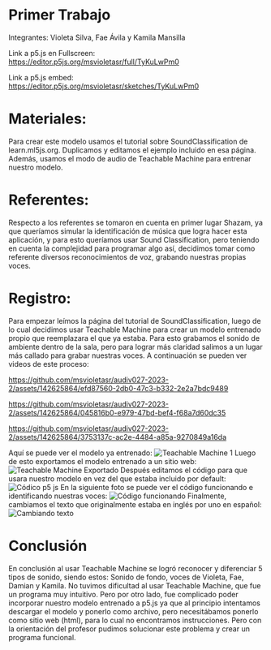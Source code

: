 # Primer Trabajo

Integrantes: Violeta Silva, Fae Ávila y Kamila Mansilla

Link a p5.js en Fullscreen: https://editor.p5js.org/msvioletasr/full/TyKuLwPm0

Link a p5.js embed: https://editor.p5js.org/msvioletasr/sketches/TyKuLwPm0

# Materiales: 

Para crear este modelo usamos el tutorial sobre SoundClassification de learn.ml5js.org. Duplicamos y editamos el ejemplo incluido en esa página. Además, usamos el modo de audio de Teachable Machine para entrenar nuestro modelo. 

# Referentes: 

Respecto a los referentes se tomaron en cuenta en primer lugar Shazam, ya que queríamos simular la identificación de música que logra hacer esta aplicación, y para esto queríamos usar Sound Classification, pero teniendo en cuenta la complejidad para programar algo así, decidimos tomar como referente diversos reconocimientos de voz, grabando nuestras propias voces.

# Registro:

Para empezar leímos la página del tutorial de SoundClassification, luego de lo cual decidimos usar Teachable Machine para crear un modelo entrenado propio que reemplazara el que ya estaba. Para esto grabamos el sonido de ambiente dentro de la sala, pero para lograr más claridad salimos a un lugar más callado para grabar nuestras voces.
A continuación se pueden ver videos de este proceso:

https://github.com/msvioletasr/audiv027-2023-2/assets/142625864/efd87560-2db0-47c3-b332-2e2a7bdc9489

https://github.com/msvioletasr/audiv027-2023-2/assets/142625864/045816b0-e979-47bd-bef4-f68a7d60dc35

https://github.com/msvioletasr/audiv027-2023-2/assets/142625864/3753137c-ac2e-4484-a85a-9270849a16da

Aquí se puede ver el modelo ya entrenado:
![Teachable Machine 1](https://github.com/msvioletasr/audiv027-2023-2/assets/142625864/476e8124-73e3-444c-a864-92a9c3b86cbc)
Luego de esto exportamos el modelo entrenado a un sitio web:
![Teachable Machine Exportado](https://github.com/msvioletasr/audiv027-2023-2/assets/142625864/b0e1a5cd-8ae6-4a8e-b148-1e21cdc8ab58)
Después editamos el código para que usara nuestro modelo en vez del que estaba incluido por default:
![Códico p5 js](https://github.com/msvioletasr/audiv027-2023-2/assets/142625864/a3bae044-74e1-486c-a55d-9439dba11777)
En la siguiente foto se puede ver el código funcionando e identificando nuestras voces:
![Código funcionando](https://github.com/msvioletasr/audiv027-2023-2/assets/142625864/fa6b75f8-f323-427b-844f-ed9e706eb42b)
Finalmente, cambiamos el texto que originalmente estaba en inglés por uno en español:
![Cambiando texto](https://github.com/msvioletasr/audiv027-2023-2/assets/142625864/0d40c25d-0c85-442c-bb9f-7074ef2517ea)

# Conclusión 

En conclusión al usar Teachable Machine se logró reconocer y diferenciar 5 tipos de sonido, siendo estos: Sonido de fondo, voces de Violeta, Fae, Damian y Kamila. No tuvimos dificultad al usar Teachable Machine, que fue un programa muy intuitivo. Pero por otro lado, fue complicado poder incorporar nuestro modelo entrenado a p5.js ya que al principio intentamos descargar el modelo y ponerlo como archivo, pero necesitábamos ponerlo como sitio web (html), para lo cual no encontramos instrucciones. Pero con la orientación del profesor pudimos solucionar este problema y crear un programa funcional.
